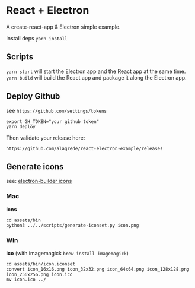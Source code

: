 
# React + Electron

A create-react-app & Electron simple example.

Install deps
```yarn install```

## Scripts
```yarn start``` will start the Electron app and the React app at the same time.  
```yarn build``` will build the React app and package it along the Electron app.

## Deploy Github
see `https://github.com/settings/tokens`
```
export GH_TOKEN="your github token"
yarn deploy
```
Then validate your release here:

`https://github.com/alagrede/react-electron-example/releases`


## Generate icons
see: [electron-builder icons](https://www.electron.build/icons)
### Mac
**icns**
```
cd assets/bin
python3 ../../scripts/generate-iconset.py icon.png
```

### Win
**ico** (with imagemagick `brew install imagemagick`)
```
cd assets/bin/icon.iconset
convert icon_16x16.png icon_32x32.png icon_64x64.png icon_128x128.png icon_256x256.png icon.ico
mv icon.ico ../
```
